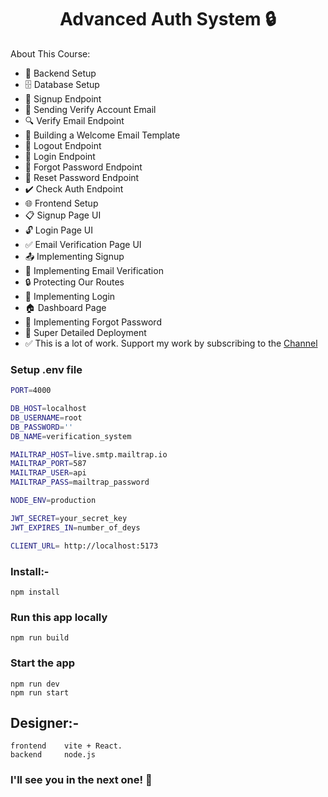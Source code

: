<h1 align="center">Advanced Auth System 🔒 </h1>

About This Course:

-   🔧 Backend Setup
-   🗄️ Database Setup
-   🔐 Signup Endpoint
-   📧 Sending Verify Account Email
-   🔍 Verify Email Endpoint
-   📄 Building a Welcome Email Template
-   🚪 Logout Endpoint
-   🔑 Login Endpoint
-   🔄 Forgot Password Endpoint
-   🔁 Reset Password Endpoint
-   ✔️ Check Auth Endpoint
-   🌐 Frontend Setup
-   📋 Signup Page UI
-   🔓 Login Page UI
-   ✅ Email Verification Page UI
-   📤 Implementing Signup
-   📧 Implementing Email Verification
-   🔒 Protecting Our Routes
-   🔑 Implementing Login
-   🏠 Dashboard Page
-   🔄 Implementing Forgot Password
-   🚀 Super Detailed Deployment
-   ✅ This is a lot of work. Support my work by subscribing to the [Channel](https://www.youtube.com/@asaprogrammer_)

### Setup .env file

```bash
PORT=4000

DB_HOST=localhost
DB_USERNAME=root
DB_PASSWORD=''
DB_NAME=verification_system

MAILTRAP_HOST=live.smtp.mailtrap.io
MAILTRAP_PORT=587
MAILTRAP_USER=api
MAILTRAP_PASS=mailtrap_password

NODE_ENV=production

JWT_SECRET=your_secret_key
JWT_EXPIRES_IN=number_of_deys

CLIENT_URL= http://localhost:5173
```

### Install:-
```shell
npm install
```

### Run this app locally

```shell
npm run build
```

### Start the app

```shell
npm run dev
npm run start
```

## Designer:-
    frontend    vite + React.
    backend     node.js

### I'll see you in the next one! 🚀
